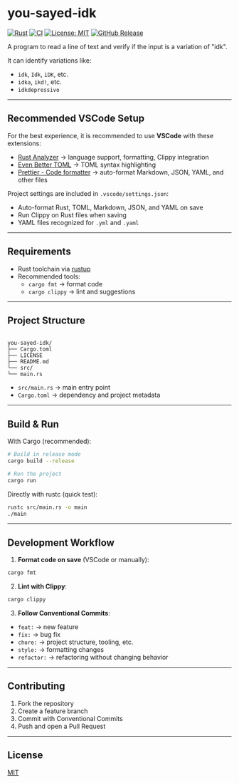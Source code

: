 # you-sayed-idk

[![Rust](https://img.shields.io/badge/rust-1.90.0-brightgreen)](https://www.rust-lang.org/)
[![CI](https://github.com/uictorius/you-sayed-idk-/actions/workflows/ci.yml/badge.svg)](https://github.com/uictorius/you-sayed-idk-/actions/workflows/ci.yml)
[![License: MIT](https://img.shields.io/badge/License-MIT-yellow.svg)](https://opensource.org/licenses/MIT)
[![GitHub Release](https://img.shields.io/github/v/release/uictorius/you-sayed-idk-?label=release)](https://github.com/uictorius/you-sayed-idk-/releases)

A program to read a line of text and verify if the input is a variation of "idk".

It can identify variations like:

- `idk`, `Idk`, `iDK`, etc.
- `idka`, `ikd!`, etc.
- `idkdepressivo`

---

## Recommended VSCode Setup

For the best experience, it is recommended to use **VSCode** with these extensions:

- [Rust Analyzer](https://marketplace.visualstudio.com/items?itemName=rust-lang.rust-analyzer) → language support, formatting, Clippy integration
- [Even Better TOML](https://marketplace.visualstudio.com/items?itemName=tamasfe.even-better-toml) → TOML syntax highlighting
- [Prettier - Code formatter](https://marketplace.visualstudio.com/items?itemName=esbenp.prettier-vscode) → auto-format Markdown, JSON, YAML, and other files

Project settings are included in `.vscode/settings.json`:

- Auto-format Rust, TOML, Markdown, JSON, and YAML on save
- Run Clippy on Rust files when saving
- YAML files recognized for `.yml` and `.yaml`

---

## Requirements

- Rust toolchain via [rustup](https://rustup.rs/)
- Recommended tools:
  - `cargo fmt` → format code
  - `cargo clippy` → lint and suggestions

---

## Project Structure

```

you-sayed-idk/
├── Cargo.toml
├── LICENSE
├── README.md
└── src/
└── main.rs

```

- `src/main.rs` → main entry point
- `Cargo.toml` → dependency and project metadata

---

## Build & Run

With Cargo (recommended):

```bash
# Build in release mode
cargo build --release

# Run the project
cargo run
```

Directly with rustc (quick test):

```bash
rustc src/main.rs -o main
./main
```

---

## Development Workflow

1. **Format code on save** (VSCode or manually):

```bash
cargo fmt
```

2. **Lint with Clippy**:

```bash
cargo clippy
```

3. **Follow Conventional Commits**:

- `feat:` → new feature
- `fix:` → bug fix
- `chore:` → project structure, tooling, etc.
- `style:` → formatting changes
- `refactor:` → refactoring without changing behavior

---

## Contributing

1. Fork the repository
2. Create a feature branch
3. Commit with Conventional Commits
4. Push and open a Pull Request

---

## License

[MIT](LICENSE)
